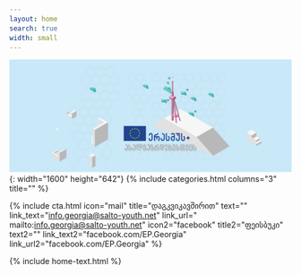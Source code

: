 ```yaml
---
layout: home
search: true
width: small
---
```

![](/uploads/embeddedimage.png){: width="1600" height="642"}
{% include categories.html columns="3" title="" %}

{% include cta.html 
    icon="mail" title="დაგკვიკავშირით" text="" link_text="info.georgia@salto-youth.net" link_url=" mailto:info.georgia@salto-youth.net" 
    icon2="facebook" title2="ფეისბუკი" text2="" link_text2="facebook.com/EP.Georgia" link_url2="facebook.com/EP.Georgia" 
%}



{% include home-text.html 
%}




